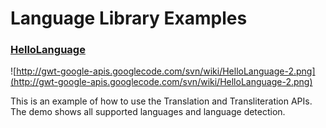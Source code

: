 # Language Library Examples #


### [HelloLanguage](http://gwt.google.com/samples/hellolanguage-1.1.0/HelloLanguage.html) ###

![http://gwt-google-apis.googlecode.com/svn/wiki/HelloLanguage-2.png](http://gwt-google-apis.googlecode.com/svn/wiki/HelloLanguage-2.png)

This is an example of how to use the Translation and Transliteration APIs.  The demo shows all supported languages and language detection.